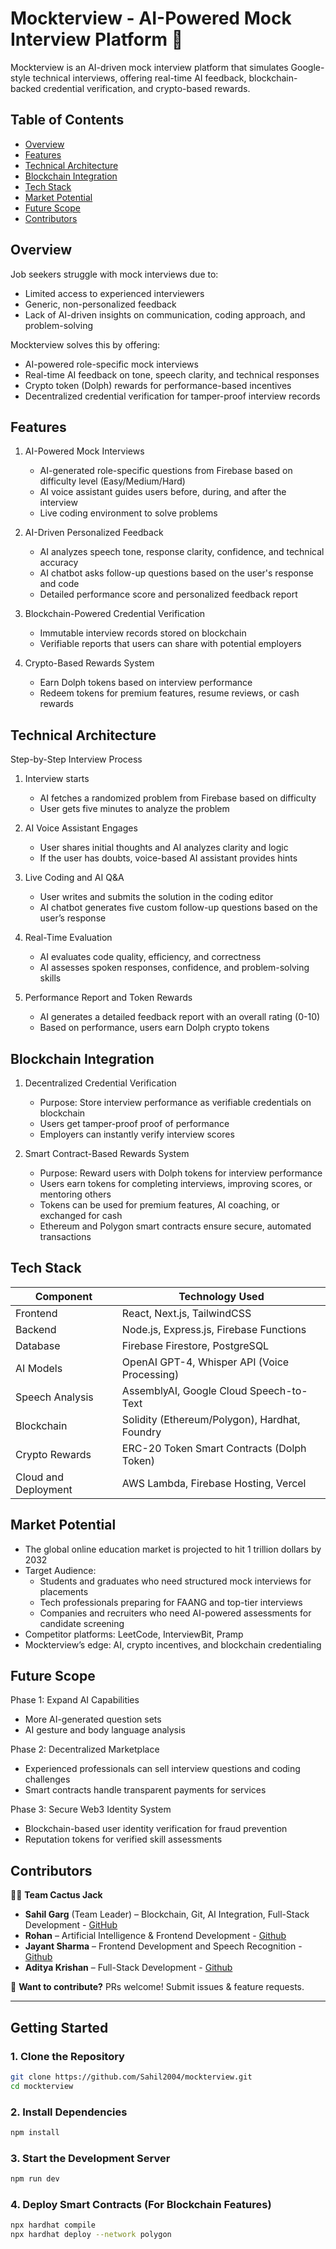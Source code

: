 # Mockterview - AI-Powered Mock Interview Platform 🚀  

Mockterview is an AI-driven mock interview platform that simulates Google-style technical interviews, offering real-time AI feedback, blockchain-backed credential verification, and crypto-based rewards.  

## **Table of Contents**
- [Overview](#overview)
- [Features](#features)
- [Technical Architecture](#technical-architecture)
- [Blockchain Integration](#blockchain-integration)
- [Tech Stack](#tech-stack)
- [Market Potential](#market-potential)
- [Future Scope](#future-scope)
- [Contributors](#contributors)

## Overview  
Job seekers struggle with mock interviews due to:  
- Limited access to experienced interviewers  
- Generic, non-personalized feedback  
- Lack of AI-driven insights on communication, coding approach, and problem-solving  

Mockterview solves this by offering:  
- AI-powered role-specific mock interviews  
- Real-time AI feedback on tone, speech clarity, and technical responses  
- Crypto token (Dolph) rewards for performance-based incentives  
- Decentralized credential verification for tamper-proof interview records  

## Features  
1. AI-Powered Mock Interviews  
   - AI-generated role-specific questions from Firebase based on difficulty level (Easy/Medium/Hard)  
   - AI voice assistant guides users before, during, and after the interview  
   - Live coding environment to solve problems  

2. AI-Driven Personalized Feedback  
   - AI analyzes speech tone, response clarity, confidence, and technical accuracy  
   - AI chatbot asks follow-up questions based on the user's response and code  
   - Detailed performance score and personalized feedback report  

3. Blockchain-Powered Credential Verification  
   - Immutable interview records stored on blockchain  
   - Verifiable reports that users can share with potential employers  

4. Crypto-Based Rewards System  
   - Earn Dolph tokens based on interview performance  
   - Redeem tokens for premium features, resume reviews, or cash rewards  

## Technical Architecture  
Step-by-Step Interview Process  

1. Interview starts  
   - AI fetches a randomized problem from Firebase based on difficulty  
   - User gets five minutes to analyze the problem  

2. AI Voice Assistant Engages  
   - User shares initial thoughts and AI analyzes clarity and logic  
   - If the user has doubts, voice-based AI assistant provides hints  

3. Live Coding and AI Q&A  
   - User writes and submits the solution in the coding editor  
   - AI chatbot generates five custom follow-up questions based on the user’s response  

4. Real-Time Evaluation  
   - AI evaluates code quality, efficiency, and correctness  
   - AI assesses spoken responses, confidence, and problem-solving skills  

5. Performance Report and Token Rewards  
   - AI generates a detailed feedback report with an overall rating (0-10)  
   - Based on performance, users earn Dolph crypto tokens  

## Blockchain Integration  
1. Decentralized Credential Verification  
   - Purpose: Store interview performance as verifiable credentials on blockchain  
   - Users get tamper-proof proof of performance  
   - Employers can instantly verify interview scores  

2. Smart Contract-Based Rewards System  
   - Purpose: Reward users with Dolph tokens for interview performance  
   - Users earn tokens for completing interviews, improving scores, or mentoring others  
   - Tokens can be used for premium features, AI coaching, or exchanged for cash  
   - Ethereum and Polygon smart contracts ensure secure, automated transactions  

## Tech Stack  
| Component | Technology Used |  
|-----------|----------------|  
| Frontend | React, Next.js, TailwindCSS |  
| Backend | Node.js, Express.js, Firebase Functions |  
| Database | Firebase Firestore, PostgreSQL |  
| AI Models | OpenAI GPT-4, Whisper API (Voice Processing) |  
| Speech Analysis | AssemblyAI, Google Cloud Speech-to-Text |  
| Blockchain | Solidity (Ethereum/Polygon), Hardhat, Foundry |  
| Crypto Rewards | ERC-20 Token Smart Contracts (Dolph Token) |  
| Cloud and Deployment | AWS Lambda, Firebase Hosting, Vercel |  

## Market Potential  
- The global online education market is projected to hit 1 trillion dollars by 2032  
- Target Audience:  
  - Students and graduates who need structured mock interviews for placements  
  - Tech professionals preparing for FAANG and top-tier interviews  
  - Companies and recruiters who need AI-powered assessments for candidate screening  
- Competitor platforms: LeetCode, InterviewBit, Pramp  
- Mockterview’s edge: AI, crypto incentives, and blockchain credentialing  

## Future Scope  
Phase 1: Expand AI Capabilities  
- More AI-generated question sets  
- AI gesture and body language analysis  

Phase 2: Decentralized Marketplace  
- Experienced professionals can sell interview questions and coding challenges  
- Smart contracts handle transparent payments for services  

Phase 3: Secure Web3 Identity System  
- Blockchain-based user identity verification for fraud prevention  
- Reputation tokens for verified skill assessments  

## Contributors
👨‍💻 **Team Cactus Jack**
- **Sahil Garg** (Team Leader) – Blockchain, Git, AI Integration, Full-Stack Development - [GitHub](https://github.com/sahil2004)
- **Rohan** – Artificial Intelligence & Frontend Development - [Github](https://github.com/rohansinghtakhi)
- **Jayant Sharma** – Frontend Development and Speech Recognition - [Github](https://github.com/Jayant-0101)
- **Aditya Krishan** – Full-Stack Development - [Github](https://github.com/adityaKrishan651)

📢 **Want to contribute?** PRs welcome! Submit issues & feature requests.  

---

## Getting Started
### 1. Clone the Repository
```sh
git clone https://github.com/Sahil2004/mockterview.git
cd mockterview
```
### 2. Install Dependencies
```sh
npm install
```
### 3. Start the Development Server
```sh
npm run dev
```
### 4. Deploy Smart Contracts (For Blockchain Features)
```sh
npx hardhat compile  
npx hardhat deploy --network polygon  
```
